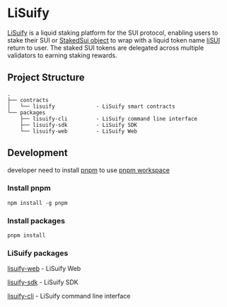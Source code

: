 # LiSuify

[LiSuify](https://lisuify.com/) is a liquid staking platform for the SUI protocol, enabling users to stake their SUI or [StakedSui object](https://lisuify.com/docs/getting-started/what-is-lisuify/#what-is-stakedsui) to wrap with a liquid token name [liSUI](https://lisuify.com/docs/getting-started/what-is-lisuify/#what-is-lisui) return to user. The staked SUI tokens are delegated across multiple validators to earning staking rewards.

## Project Structure

```tree
.
├── contracts
│   └── lisuify             - LiSuify smart contracts
└── packages
    ├── lisuify-cli         - LiSuify command line interface
    ├── lisuify-sdk         - LiSuify SDK
    └── lisuify-web         - LiSuify Web
```

## Development

developer need to install [pnpm](https://pnpm.io/) to use [pnpm workspace](https://pnpm.io/workspaces)

### Install pnpm

`npm install -g pnpm`

### Install packages

`pnpm install`

### LiSuify packages

[lisuify-web](/packages/lisuify-web) - LiSuify Web

[lisuify-sdk](/packages/lisuify-sdk) - LiSuify SDK

[lisuify-cli](/packages/lisuify-cli) - LiSuify command line interface
